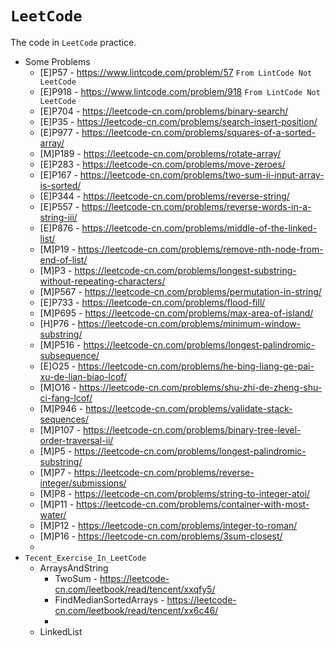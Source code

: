 # `LeetCode`

The code in `LeetCode` practice.
+ Some Problems
  + [E]P57 - https://www.lintcode.com/problem/57 `From LintCode Not LeetCode`
  + [E]P918 - https://www.lintcode.com/problem/918 `From LintCode Not LeetCode`
  + [E]P704 - https://leetcode-cn.com/problems/binary-search/
  + [E]P35  - https://leetcode-cn.com/problems/search-insert-position/
  + [E]P977 - https://leetcode-cn.com/problems/squares-of-a-sorted-array/
  + [M]P189 - https://leetcode-cn.com/problems/rotate-array/
  + [E]P283 - https://leetcode-cn.com/problems/move-zeroes/
  + [E]P167 - https://leetcode-cn.com/problems/two-sum-ii-input-array-is-sorted/
  + [E]P344 - https://leetcode-cn.com/problems/reverse-string/
  + [E]P557 - https://leetcode-cn.com/problems/reverse-words-in-a-string-iii/
  + [E]P876 - https://leetcode-cn.com/problems/middle-of-the-linked-list/
  + [M]P19  - https://leetcode-cn.com/problems/remove-nth-node-from-end-of-list/
  + [M]P3   - https://leetcode-cn.com/problems/longest-substring-without-repeating-characters/
  + [M]P567 - https://leetcode-cn.com/problems/permutation-in-string/
  + [E]P733 - https://leetcode-cn.com/problems/flood-fill/
  + [M]P695 - https://leetcode-cn.com/problems/max-area-of-island/
  + [H]P76  - https://leetcode-cn.com/problems/minimum-window-substring/
  + [M]P516 - https://leetcode-cn.com/problems/longest-palindromic-subsequence/
  + [E]O25  - https://leetcode-cn.com/problems/he-bing-liang-ge-pai-xu-de-lian-biao-lcof/
  + [M]O16  - https://leetcode-cn.com/problems/shu-zhi-de-zheng-shu-ci-fang-lcof/
  + [M]P946 - https://leetcode-cn.com/problems/validate-stack-sequences/
  + [M]P107 - https://leetcode-cn.com/problems/binary-tree-level-order-traversal-ii/
  + [M]P5   - https://leetcode-cn.com/problems/longest-palindromic-substring/
  + [M]P7   - https://leetcode-cn.com/problems/reverse-integer/submissions/
  + [M]P8   - https://leetcode-cn.com/problems/string-to-integer-atoi/
  + [M]P11  - https://leetcode-cn.com/problems/container-with-most-water/
  + [M]P12  - https://leetcode-cn.com/problems/integer-to-roman/
  + [M]P16  - https://leetcode-cn.com/problems/3sum-closest/
  + 
+ `Tecent_Exercise_In_LeetCode`
  + ArraysAndString
    + TwoSum - https://leetcode-cn.com/leetbook/read/tencent/xxqfy5/
    + FindMedianSortedArrays - https://leetcode-cn.com/leetbook/read/tencent/xx6c46/
    + 
  + LinkedList